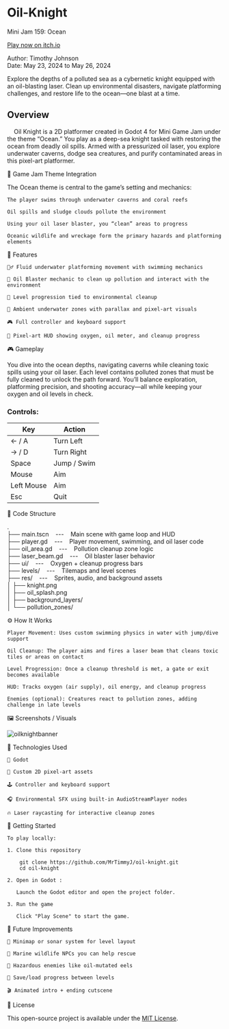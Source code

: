 # Oil-Knight
Mini Jam 159: Ocean

[Play now on itch.io](https://sourcecodesorcerer.itch.io/oil-knight)

Author: Timothy Johnson <br>
Date: May 23, 2024 to May 26, 2024

Explore the depths of a polluted sea as a cybernetic knight equipped with an oil-blasting laser.
Clean up environmental disasters, navigate platforming challenges, and restore life to the ocean—one blast at a time.

## Overview

&nbsp;&nbsp;&nbsp;&nbsp;Oil Knight is a 2D platformer created in Godot 4 for Mini Game Jam under the theme “Ocean.”
You play as a deep-sea knight tasked with restoring the ocean from deadly oil spills.
Armed with a pressurized oil laser, you explore underwater caverns, dodge sea creatures, and purify contaminated areas in this pixel-art platformer.

🌊 Game Jam Theme Integration

The Ocean theme is central to the game’s setting and mechanics:

    The player swims through underwater caverns and coral reefs

    Oil spills and sludge clouds pollute the environment

    Using your oil laser blaster, you “clean” areas to progress

    Oceanic wildlife and wreckage form the primary hazards and platforming elements

🧩 Features

    🧜‍♂️ Fluid underwater platforming movement with swimming mechanics

    🔫 Oil Blaster mechanic to clean up pollution and interact with the environment

    🧱 Level progression tied to environmental cleanup

    🐠 Ambient underwater zones with parallax and pixel-art visuals

    🎮 Full controller and keyboard support

    🌌 Pixel-art HUD showing oxygen, oil meter, and cleanup progress

🎮 Gameplay

You dive into the ocean depths, navigating caverns while cleaning toxic spills using your oil laser.
Each level contains polluted zones that must be fully cleaned to unlock the path forward. You’ll balance exploration, platforming precision, and shooting accuracy—all while keeping your oxygen and oil levels in check.

### Controls:

| Key        | Action      |
| ---------- | ----------- |
| ← / A      | Turn Left   |
| → / D      | Turn Right  |
| Space      | Jump / Swim |
| Mouse      | Aim         |
| Left Mouse | Aim         |
| Esc        | Quit        |

📁 Code Structure

. <br>
├── main.tscn &nbsp;&nbsp;&nbsp;---&nbsp;&nbsp;&nbsp; Main scene with game loop and HUD <br>
├── player.gd &nbsp;&nbsp;&nbsp;---&nbsp;&nbsp;&nbsp; Player movement, swimming, and oil laser code <br>
├── oil_area.gd &nbsp;&nbsp;&nbsp;---&nbsp;&nbsp;&nbsp; Pollution cleanup zone logic <br>
├── laser_beam.gd &nbsp;&nbsp;&nbsp;---&nbsp;&nbsp;&nbsp; Oil blaster laser behavior <br>
├── ui/ &nbsp;&nbsp;&nbsp;---&nbsp;&nbsp;&nbsp; Oxygen + cleanup progress bars <br>
├── levels/ &nbsp;&nbsp;&nbsp;---&nbsp;&nbsp;&nbsp; Tilemaps and level scenes <br>
├── res/ &nbsp;&nbsp;&nbsp;---&nbsp;&nbsp;&nbsp; Sprites, audio, and background assets <br>
│   ├── knight.png <br>
│   ├── oil_splash.png <br>
│   ├── background_layers/ <br>
│   └── pollution_zones/ <br>


⚙️ How It Works

    Player Movement: Uses custom swimming physics in water with jump/dive support

    Oil Cleanup: The player aims and fires a laser beam that cleans toxic tiles or areas on contact

    Level Progression: Once a cleanup threshold is met, a gate or exit becomes available

    HUD: Tracks oxygen (air supply), oil energy, and cleanup progress

    Enemies (optional): Creatures react to pollution zones, adding challenge in late levels
    
🖼️ Screenshots / Visuals

![oilknightbanner](https://github.com/user-attachments/assets/a7eb4dea-8ac6-4539-8cf4-479c2202053f)

🧰 Technologies Used

    🧠 Godot

    🎨 Custom 2D pixel-art assets

    🕹️ Controller and keyboard support

    🎧 Environmental SFX using built-in AudioStreamPlayer nodes

    🔥 Laser raycasting for interactive cleanup zones

🚀 Getting Started

    To play locally:

    1. Clone this repository

        git clone https://github.com/MrTimmyJ/oil-knight.git
        cd oil-knight

    2. Open in Godot :

       Launch the Godot editor and open the project folder.

    3. Run the game
    
       Click "Play Scene" to start the game.

🌱 Future Improvements

    🧭 Minimap or sonar system for level layout

    🐋 Marine wildlife NPCs you can help rescue

    🧪 Hazardous enemies like oil-mutated eels

    💾 Save/load progress between levels

    🎬 Animated intro + ending cutscene

🪪 License

This open-source project is available under the [MIT License](https://opensource.org/license/mit).

